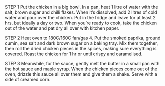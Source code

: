 STEP 1
Put the chicken in a big bowl. In a pan, heat 1 litre of water with the salt, brown sugar and chilli flakes. When it’s dissolved, add 2 litres of cold water and pour over the chicken. Put in the fridge and leave for at least 2 hrs, but ideally a day or two. When you’re ready to cook, take the chicken out of the water and pat dry all over with kitchen paper.

STEP 2
Heat oven to 180C/160C fan/gas 4. Put the smoked paprika, ground cumin, sea salt and dark brown sugar on a baking tray. Mix them together, then roll the dried chicken pieces in the spices, making sure everything is covered. Roast the chicken for 1 hr or until crispy and caramelised.

STEP 3
Meanwhile, for the sauce, gently melt the butter in a small pan with the hot sauce and maple syrup. When the chicken pieces come out of the oven, drizzle this sauce all over them and give them a shake. Serve with a side of creamed corn.